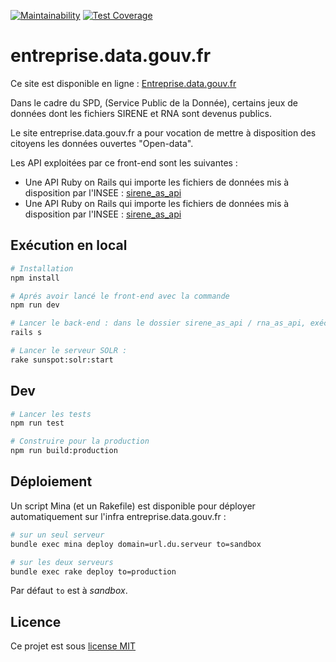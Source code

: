 [![Maintainability](https://api.codeclimate.com/v1/badges/155b98b38add2c148346/maintainability)](https://codeclimate.com/github/etalab/entreprise.data.gouv.fr/maintainability) [![Test Coverage](https://api.codeclimate.com/v1/badges/155b98b38add2c148346/test_coverage)](https://codeclimate.com/github/etalab/entreprise.data.gouv.fr/test_coverage)

# entreprise.data.gouv.fr

Ce site est disponible en ligne : [Entreprise.data.gouv.fr](https://entreprise.data.gouv.fr)

Dans le cadre du SPD, (Service Public de la Donnée), certains jeux de données
dont les fichiers SIRENE et RNA sont devenus publics.

Le site entreprise.data.gouv.fr a pour vocation de mettre à disposition des citoyens les données ouvertes "Open-data".

Les API exploitées par ce front-end sont les suivantes :

  - Une API Ruby on Rails qui importe les fichiers de données
    mis à disposition par l'INSEE : [sirene_as_api](https://github.com/etalab/sirene_as_api)
  - Une API Ruby on Rails qui importe les fichiers de données
    mis à disposition par l'INSEE : [sirene_as_api](https://github.com/etalab/rna_as_api)

## Exécution en local

``` bash
# Installation
npm install

# Aprés avoir lancé le front-end avec la commande
npm run dev

# Lancer le back-end : dans le dossier sirene_as_api / rna_as_api, exécuter :
rails s

# Lancer le serveur SOLR :
rake sunspot:solr:start

```

## Dev

``` bash
# Lancer les tests
npm run test

# Construire pour la production
npm run build:production

```

## Déploiement

Un script Mina (et un Rakefile) est disponible pour déployer automatiquement sur l'infra entreprise.data.gouv.fr :
``` bash
# sur un seul serveur
bundle exec mina deploy domain=url.du.serveur to=sandbox

# sur les deux serveurs
bundle exec rake deploy to=production
```

Par défaut `to` est à _sandbox_.

## Licence

Ce projet est sous [license MIT](https://fr.wikipedia.org/wiki/Licence_MIT)

